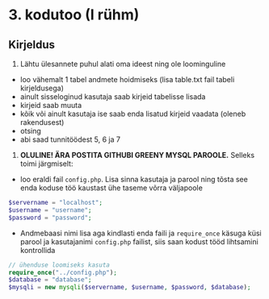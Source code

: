 # 3. kodutoo (I rühm)

## Kirjeldus

1. Lähtu ülesannete puhul alati oma ideest ning ole loominguline
  * loo vähemalt 1 tabel andmete hoidmiseks (lisa table.txt fail tabeli kirjeldusega)
  * ainult sisseloginud kasutaja saab kirjeid tabelisse lisada
  * kirjeid saab muuta
  * kõik või ainult kasutaja ise saab enda lisatud kirjeid vaadata (oleneb rakendusest)
  * otsing
  * abi saad tunnitöödest 5, 6 ja 7

1. **OLULINE! ÄRA POSTITA GITHUBI GREENY MYSQL PAROOLE.** Selleks toimi järgmiselt:
  * loo eraldi fail `config.php`. Lisa sinna kasutaja ja parool ning tõsta see enda koduse töö kaustast ühe taseme võrra väljapoole
  ```PHP
  $servername = "localhost";
  $username = "username";
  $password = "password";
  ```
  * Andmebaasi nimi lisa aga kindlasti enda faili ja `require_once` käsuga küsi parool ja kasutajanimi `config.php` failist, siis saan kodust tööd lihtsamini kontrollida
  ```PHP
  // ühenduse loomiseks kasuta
  require_once("../config.php");
  $database = "database";
  $mysqli = new mysqli($servername, $username, $password, $database);
  ```
